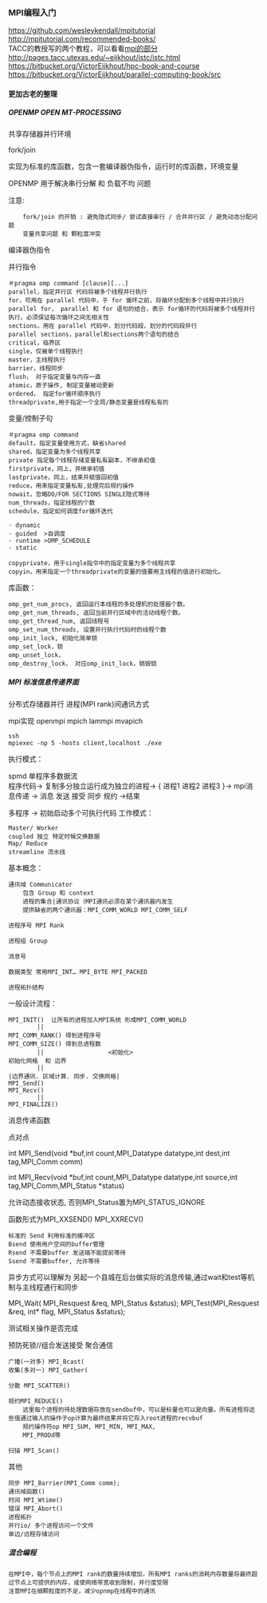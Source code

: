 ### MPI编程入门
https://github.com/wesleykendall/mpitutorial</br>
http://mpitutorial.com/recommended-books/ </br>
TACC的教授写的两个教程，可以看看[mpi的部分](https://bitbucket.org/VictorEijkhout/parallel-computing-book/src/db56d1286e89e4ef29ce8a30276376f5adeb6234/EijkhoutMPIlecture.pdf?at=default&fileviewer=file-view-default)</br>
http://pages.tacc.utexas.edu/~eijkhout/istc/istc.html</br>
https://bitbucket.org/VictorEijkhout/hpc-book-and-course</br>
https://bitbucket.org/VictorEijkhout/parallel-computing-book/src</br>

#### 更加古老的整理
#####  OPENMP OPEN MT-PROCESSING

共享存储器并行环境

fork/join

实现为标准的库函数，包含一套编译器伪指令，运行时的库函数，环境变量

OPENMP 用于解决串行分解 和 负载不均 问题

注意:

        fork/join 的开销 : 避免隐式同步/ 尝试直接串行 / 合并并行区 / 避免动态分配问题
        变量共享问题 和 颗粒度冲突

编译器伪指令

并行指令 
```
＃pragma omp command [clause][...] 
parallel，指定并行区 代码将被多个线程并行执行 
for，可用在 parallel 代码中，于 for 循环之前，将循环分配到多个线程中并行执行 
parallel for， parallel 和 for 语句的结合，表示 for循环的代码将被多个线程并行执行，必须保证每次循环之间无相关性 
sections，用在 parallel 代码中，划分代码段，划分的代码段并行 
parallel sections，parallel和sections两个语句的结合 
critical，临界区 
single，仅被单个线程执行 
master，主线程执行 
barrier，线程同步 
flush， 对于指定变量与内存一直 
atomic，原子操作, 制定变量被动更新 
ordered， 指定for循环顺序执行 
threadprivate,用于指定一个全局/静态变量是线程私有的
```
变量/控制子句 
```
＃pragma omp command
default，指定变量使用方式，缺省shared 
shared，指定变量为多个线程共享 
private 指定每个线程存储变量私有副本，不继承初值 
firstprivate，同上，并继承初值 
lastprivate，同上，结束并赋值回初值 
reduce，用来指定变量私有,处理完后规约操作 
nowait，忽略DO/FOR SECTIONS SINGLE隐式等待 
num_threads，指定线程的个数 
schedule，指定如何调度for循环迭代

· dynamic
· guided  >自调度
· runtime >OMP_SCHEDULE
· static

copyprivate，用于single指令中的指定变量为多个线程共享 
copyin，用来指定一个threadprivate的变量的值要用主线程的值进行初始化。
```
库函数：
```
omp_get_num_procs, 返回运行本线程的多处理机的处理器个数。 
omp_get_num_threads, 返回当前并行区域中的活动线程个数。 
omp_get_thread_num, 返回线程号 
omp_set_num_threads, 设置并行执行代码时的线程个数 
omp_init_lock, 初始化简单锁 
omp_set_lock，锁 
omp_unset_lock， 
omp_destroy_lock， 对应omp_init_lock，销毁锁
```
##### MPI 标准信息传递界面

分布式存储器并行 
进程(MPI rank)间通讯方式

mpi实现 openmpi mpich lammpi mvapich
```
ssh 
mpiexec -np 5 -hosts client,localhost ./exe
```
执行模式：

spmd 单程序多数据流 </br>
程序代码-> 复制多分独立运行成为独立的进程-> { 进程1 进程2 进程3 }-> mpi消息传递 -> 消息 发送 接受 同步 规约 ->结束

多程序 -> 初始启动多个可执行代码
工作模式：

    Master/ Worker
    coupled 独立 特定时候交换数据
    Map/ Reduce
    streamline 流水线

基本概念：

    通讯域 Communicator
        包含 Group 和 context
        进程的集合|通讯协议（MPI通讯必须在某个通讯器内发生
        提供缺省的两个通讯器：MPI_COMM_WORLD MPI_COMM_SELF

    进程序号 MPI Rank

    进程组 Group

    消息号

    数据类型 常用MPI_INT… MPI_BYTE MPI_PACKED

    进程拓扑结构

一般设计流程：
```
MPI_INIT()  让所有的进程加入MPI系统 形成MPI_COMM_WORLD 
        ||
MPI_COMM_RANK() 得到进程序号
MPI_COMM_SIZE() 得到总进程数  
        ||                  <初始化>
初始化网格  和 边界  
        ||
|边界通讯. 区域计算. 同步. 交换网格|
MPI_Send()
MPI_Recv()
        ||
MPI_FINALIZE() 
```
消息传递函数

点对点

int MPI_Send(void *buf,int count,MPI_Datatype datatype,int dest,int tag,MPI_Comm comm)

int MPI_Recv(void *buf,int count,MPI_Datatype datatype,int source,int tag,MPI_Comm,MPI_Status *status)

允许动态接收状态, 否则MPI_Status置为MPI_STATUS_IGNORE

函数形式为MPI_XXSEND() MPI_XXRECV()

    标准的 Send 利用标准的缓冲区
    Bsend 使用用户空间的buffer管理
    Rsend 不需要buffer 发送端不能提前等待
    Ssend 不需要buffer, 允许等待

异步方式可以理解为 另起一个县城在后台做实际的消息传输,通过wait和test等机制与主线程通行和同步

MPI_Wait( MPI_Resquest &req, MPI_Status &status);
MPI_Test(MPI_Resquest &req, int* flag, MPI_Status &status); 

测试相关操作是否完成

预防死锁//组合发送接受
聚合通信

    广播(一对多) MPI_Bcast(
    收集(多对一) MPI_Gather(

    分散 MPI_SCATTER()

    规约MPI_REDUCE()
        这里每个进程的待处理数据存放在sendbuf中，可以是标量也可以是向量。所有进程将这些值通过输入的操作子op计算为最终结果并将它存入root进程的recvbuf
        规约操作符op MPI_SUM, MPI_MIN, MPI_MAX, 
        MPI_PRODd等

    扫描 MPI_Scan()

其他

    同步 MPI_Barrier(MPI_Comm comm);
    通讯域函数()
    时间 MPI_Wtime()
    错误 MPI_Abort()
    进程拓扑
    并行io/ 多个进程访问一个文件
    单边/远程存储访问

##### 混合编程

    在MPI中，每个节点上的MPI rank的数量持续增加，所有MPI ranks的消耗内存数量将最终超过节点上可提供的内存，或使网络带宽收到限制，并行度受限
    注意MPI在细颗粒度的不足，减少opnmp在线程中的通讯
 
